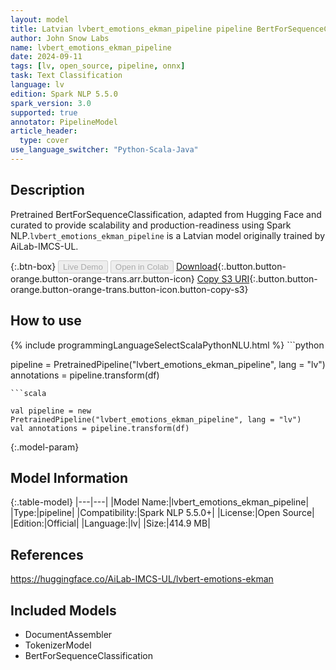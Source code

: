 ```yaml
---
layout: model
title: Latvian lvbert_emotions_ekman_pipeline pipeline BertForSequenceClassification from AiLab-IMCS-UL
author: John Snow Labs
name: lvbert_emotions_ekman_pipeline
date: 2024-09-11
tags: [lv, open_source, pipeline, onnx]
task: Text Classification
language: lv
edition: Spark NLP 5.5.0
spark_version: 3.0
supported: true
annotator: PipelineModel
article_header:
  type: cover
use_language_switcher: "Python-Scala-Java"
---
```


## Description

Pretrained BertForSequenceClassification, adapted from Hugging Face and curated to provide scalability and production-readiness using Spark NLP.`lvbert_emotions_ekman_pipeline` is a Latvian model originally trained by AiLab-IMCS-UL.

{:.btn-box}
<button class="button button-orange" disabled>Live Demo</button>
<button class="button button-orange" disabled>Open in Colab</button>
[Download](https://s3.amazonaws.com/auxdata.johnsnowlabs.com/public/models/lvbert_emotions_ekman_pipeline_lv_5.5.0_3.0_1726095069203.zip){:.button.button-orange.button-orange-trans.arr.button-icon}
[Copy S3 URI](s3://auxdata.johnsnowlabs.com/public/models/lvbert_emotions_ekman_pipeline_lv_5.5.0_3.0_1726095069203.zip){:.button.button-orange.button-orange-trans.button-icon.button-copy-s3}

## How to use



<div class="tabs-box" markdown="1">
{% include programmingLanguageSelectScalaPythonNLU.html %}
```python

pipeline = PretrainedPipeline("lvbert_emotions_ekman_pipeline", lang = "lv")
annotations =  pipeline.transform(df)   

```
```scala

val pipeline = new PretrainedPipeline("lvbert_emotions_ekman_pipeline", lang = "lv")
val annotations = pipeline.transform(df)

```
</div>

{:.model-param}
## Model Information

{:.table-model}
|---|---|
|Model Name:|lvbert_emotions_ekman_pipeline|
|Type:|pipeline|
|Compatibility:|Spark NLP 5.5.0+|
|License:|Open Source|
|Edition:|Official|
|Language:|lv|
|Size:|414.9 MB|

## References

https://huggingface.co/AiLab-IMCS-UL/lvbert-emotions-ekman

## Included Models

- DocumentAssembler
- TokenizerModel
- BertForSequenceClassification